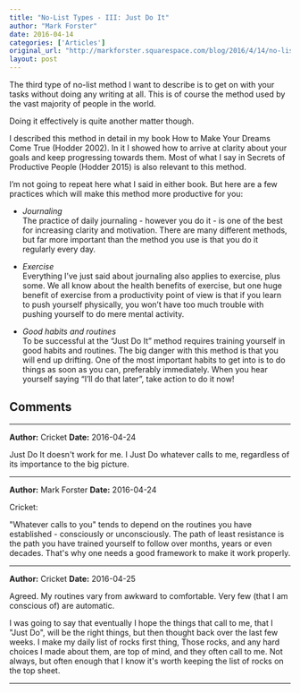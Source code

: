 ```yaml
---
title: "No-List Types - III: Just Do It"
author: "Mark Forster"
date: 2016-04-14
categories: ['Articles']
original_url: "http://markforster.squarespace.com/blog/2016/4/14/no-list-types-iii-just-do-it.html"
layout: post
---
```


The third type of no-list method I want to describe is to get on with your tasks without doing any writing at all. This is of course the method used by the vast majority of people in the world.

Doing it effectively is quite another matter though.

I described this method in detail in my book How to Make Your Dreams Come True (Hodder 2002). In it I showed how to arrive at clarity about your goals and keep progressing towards them. Most of what I say in Secrets of Productive People (Hodder 2015) is also relevant to this method.

I’m not going to repeat here what I said in either book. But here are a few practices which will make this method more productive for you:

- *Journaling*  
  The practice of daily journaling - however you do it - is one of the best for increasing clarity and motivation. There are many different methods, but far more important than the method you use is that you do it regularly every day.

- *Exercise*  
  Everything I’ve just said about journaling also applies to exercise, plus some. We all know about the health benefits of exercise, but one huge benefit of exercise from a productivity point of view is that if you learn to push yourself physically, you won’t have too much trouble with pushing yourself to do mere mental activity.

- *Good habits and routines*  
  To be successful at the “Just Do It” method requires training yourself in good habits and routines. The big danger with this method is that you will end up drifting. One of the most important habits to get into is to do things as soon as you can, preferably immediately. When you hear yourself saying “I’ll do that later”, take action to do it now!


## Comments

---

**Author:** Cricket
**Date:** 2016-04-24

Just Do It doesn't work for me. I Just Do whatever calls to me, regardless of its importance to the big picture.

---

**Author:** Mark Forster
**Date:** 2016-04-24

Cricket:  
  
"Whatever calls to you" tends to depend on the routines you have established - consciously or unconsciously. The path of least resistance is the path you have trained yourself to follow over months, years or even decades. That's why one needs a good framework to make it work properly.

---

**Author:** Cricket
**Date:** 2016-04-25

Agreed. My routines vary from awkward to comfortable. Very few (that I am conscious of) are automatic.  
  
I was going to say that eventually I hope the things that call to me, that I "Just Do", will be the right things, but then thought back over the last few weeks. I make my daily list of rocks first thing, Those rocks, and any hard choices I made about them, are top of mind, and they often call to me. Not always, but often enough that I know it's worth keeping the list of rocks on the top sheet.

---
